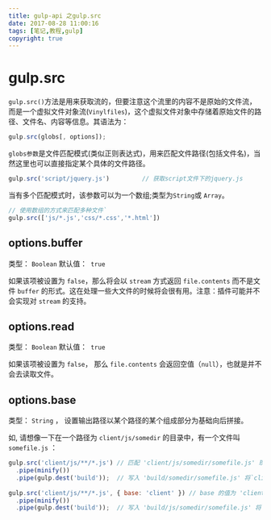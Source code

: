 ```yaml
---
title: gulp-api 之gulp.src
date: 2017-08-28 11:00:16
tags: [笔记,教程,gulp]
copyright: true
---
```

# gulp.src
`gulp.src()`方法是用来获取流的，但要注意这个流里的内容不是原始的文件流，而是一个虚拟文件对象流(`Vinylfiles`)，这个虚拟文件对象中存储着原始文件的路径、文件名、内容等信息。其语法为：
```javascript
gulp.src(globs[, options]);
```
`globs参数`是文件匹配模式(类似正则表达式)，用来匹配文件路径(包括文件名)，当然这里也可以直接指定某个具体的文件路径。
```javascript
gulp.src('script/jquery.js')         // 获取script文件下的jquery.js
```
当有多个匹配模式时，该参数可以为一个数组;类型为`String`或 `Array`。
```javascript
// 使用数组的方式来匹配多种文件`
gulp.src(['js/*.js','css/*.css','*.html'])
```
<!--more-->
## options.buffer

类型： `Boolean` 默认值：` true`

如果该项被设置为 `false`，那么将会以 `stream` 方式返回 `file.contents` 而不是文件 `buffer` 的形式。这在处理一些大文件的时候将会很有用。注意：插件可能并不会实现对 `stream` 的支持。

## options.read

类型： `Boolean` 默认值：` true`

如果该项被设置为 `false`， 那么 `file.contents` 会返回空值（`null`），也就是并不会去读取文件。

## options.base

类型： `String` ， 设置输出路径以某个路径的某个组成部分为基础向后拼接。

如, 请想像一下在一个路径为 `client/js/somedir` 的目录中，有一个文件叫 `somefile.js` ：
```javascript
gulp.src('client/js/**/*.js') // 匹配 'client/js/somedir/somefile.js' 现在 `base` 的值为 `client/js/`
  .pipe(minify())
  .pipe(gulp.dest('build'));  // 写入 'build/somedir/somefile.js' 将`client/js/`替换为build
 
gulp.src('client/js/**/*.js', { base: 'client' }) // base 的值为 'client'
  .pipe(minify())
  .pipe(gulp.dest('build'));  // 写入 'build/js/somedir/somefile.js' 将`client`替换为build
  ```
